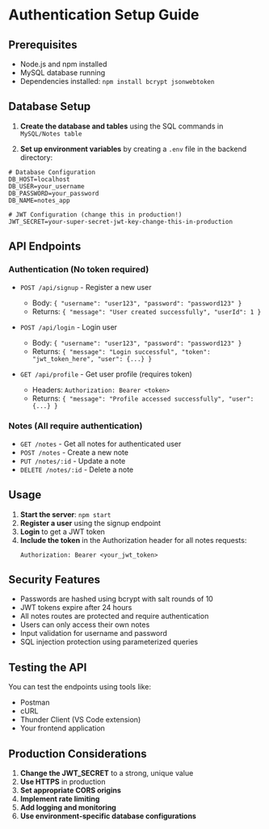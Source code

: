 # Authentication Setup Guide

## Prerequisites
- Node.js and npm installed
- MySQL database running
- Dependencies installed: `npm install bcrypt jsonwebtoken`

## Database Setup

1. **Create the database and tables** using the SQL commands in `MySQL/Notes table`

2. **Set up environment variables** by creating a `.env` file in the backend directory:

```env
# Database Configuration
DB_HOST=localhost
DB_USER=your_username
DB_PASSWORD=your_password
DB_NAME=notes_app

# JWT Configuration (change this in production!)
JWT_SECRET=your-super-secret-jwt-key-change-this-in-production
```

## API Endpoints

### Authentication (No token required)
- `POST /api/signup` - Register a new user
  - Body: `{ "username": "user123", "password": "password123" }`
  - Returns: `{ "message": "User created successfully", "userId": 1 }`

- `POST /api/login` - Login user
  - Body: `{ "username": "user123", "password": "password123" }`
  - Returns: `{ "message": "Login successful", "token": "jwt_token_here", "user": {...} }`

- `GET /api/profile` - Get user profile (requires token)
  - Headers: `Authorization: Bearer <token>`
  - Returns: `{ "message": "Profile accessed successfully", "user": {...} }`

### Notes (All require authentication)
- `GET /notes` - Get all notes for authenticated user
- `POST /notes` - Create a new note
- `PUT /notes/:id` - Update a note
- `DELETE /notes/:id` - Delete a note

## Usage

1. **Start the server**: `npm start`
2. **Register a user** using the signup endpoint
3. **Login** to get a JWT token
4. **Include the token** in the Authorization header for all notes requests:
   ```
   Authorization: Bearer <your_jwt_token>
   ```

## Security Features

- Passwords are hashed using bcrypt with salt rounds of 10
- JWT tokens expire after 24 hours
- All notes routes are protected and require authentication
- Users can only access their own notes
- Input validation for username and password
- SQL injection protection using parameterized queries

## Testing the API

You can test the endpoints using tools like:
- Postman
- cURL
- Thunder Client (VS Code extension)
- Your frontend application

## Production Considerations

1. **Change the JWT_SECRET** to a strong, unique value
2. **Use HTTPS** in production
3. **Set appropriate CORS origins**
4. **Implement rate limiting**
5. **Add logging and monitoring**
6. **Use environment-specific database configurations**

